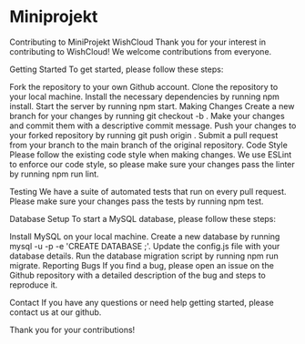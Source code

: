 # Miniprojekt

Contributing to MiniProjekt WishCloud
Thank you for your interest in contributing to WishCloud! We welcome contributions from everyone.

Getting Started
To get started, please follow these steps:

Fork the repository to your own Github account.
Clone the repository to your local machine.
Install the necessary dependencies by running npm install.
Start the server by running npm start.
Making Changes
Create a new branch for your changes by running git checkout -b <miniprojekt>.
Make your changes and commit them with a descriptive commit message.
Push your changes to your forked repository by running git push origin <miniprojekt>.
Submit a pull request from your branch to the main branch of the original repository.
Code Style
Please follow the existing code style when making changes. We use ESLint to enforce our code style, so please make sure your changes pass the linter by running npm run lint.

Testing
We have a suite of automated tests that run on every pull request. Please make sure your changes pass the tests by running npm test.

Database Setup
To start a MySQL database, please follow these steps:

Install MySQL on your local machine.
Create a new database by running mysql -u <username> -p <password> -e 'CREATE DATABASE <wishlistdatabase>;'.
Update the config.js file with your database details.
Run the database migration script by running npm run migrate.
Reporting Bugs
If you find a bug, please open an issue on the Github repository with a detailed description of the bug and steps to reproduce it.

Contact
If you have any questions or need help getting started, please contact us at our github.

Thank you for your contributions!
